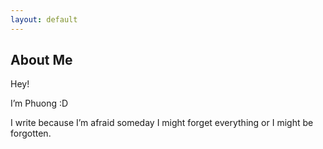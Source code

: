```yaml
---
layout: default
---
```


## About Me

Hey!

I’m Phuong :D

I write because I’m afraid someday I might forget everything or I might be forgotten.

